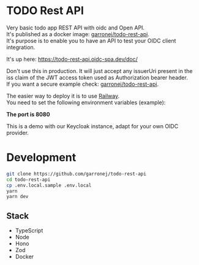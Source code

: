 
# TODO Rest API

Very basic todo app REST API with oidc and Open API.  
It's published as a docker image: [garronej/todo-rest-api](https://hub.docker.com/r/garronej/todo-rest-api).  
It's purpose is to enable you to have an API to test your OIDC client integration.  

It's up here: https://todo-rest-api.oidc-spa.dev/doc/

Don't use this in production. 
It will just accept any issuerUri present in the iss claim of the JWT access token used as Authorization bearer header.  
If you want a secure example check: [garronej/todo-rest-api](https://github.com/InseeFrLab/todo-rest-api).  

The easier way to deploy it is to use [Railway](https://railway.app/).  
You need to set the following environment variables (example):  

**The port is 8080**

This is a demo with our Keycloak instance, adapt for your own OIDC provider.  

# Development

```bash
git clone https://github.com/garronej/todo-rest-api
cd todo-rest-api
cp .env.local.sample .env.local
yarn
yarn dev
```

## Stack

- TypeScript
- Node
- Hono
- Zod
- Docker
